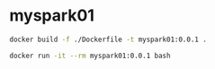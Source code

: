 # myspark01

```sh
docker build -f ./Dockerfile -t myspark01:0.0.1 .

docker run -it --rm myspark01:0.0.1 bash
```
